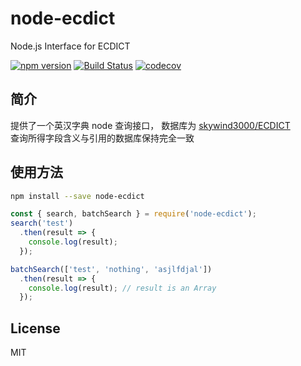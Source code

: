 # node-ecdict

Node.js Interface for ECDICT

[![npm version](https://img.shields.io/npm/v/node-ecdict.svg)](https://www.npmjs.com/package/node-ecdict) [![Build Status](https://travis-ci.org/HiuYanChong/node-ecdict.svg?branch=master)](https://travis-ci.org/HiuYanChong/node-ecdict) [![codecov](https://codecov.io/gh/HiuYanChong/node-ecdict/branch/master/graph/badge.svg)](https://codecov.io/gh/HiuYanChong/node-ecdict)

## 简介

提供了一个英汉字典 node 查询接口，
数据库为 [skywind3000/ECDICT](https://github.com/skywind3000/ECDICT)       
查询所得字段含义与引用的数据库保持完全一致

## 使用方法

```bash
npm install --save node-ecdict
```

```js
const { search, batchSearch } = require('node-ecdict');
search('test')
  .then(result => {
    console.log(result);
  });

batchSearch(['test', 'nothing', 'asjlfdjal'])
  .then(result => {
    console.log(result); // result is an Array
  });
```

## License

MIT